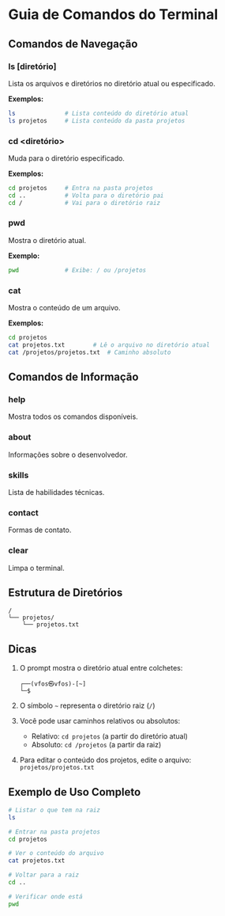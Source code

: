 # Guia de Comandos do Terminal

## Comandos de Navegação

### ls [diretório]
Lista os arquivos e diretórios no diretório atual ou especificado.

**Exemplos:**
```bash
ls              # Lista conteúdo do diretório atual
ls projetos     # Lista conteúdo da pasta projetos
```

### cd <diretório>
Muda para o diretório especificado.

**Exemplos:**
```bash
cd projetos     # Entra na pasta projetos
cd ..           # Volta para o diretório pai
cd /            # Vai para o diretório raiz
```

### pwd
Mostra o diretório atual.

**Exemplo:**
```bash
pwd             # Exibe: / ou /projetos
```

### cat <arquivo>
Mostra o conteúdo de um arquivo.

**Exemplos:**
```bash
cd projetos
cat projetos.txt        # Lê o arquivo no diretório atual
cat /projetos/projetos.txt  # Caminho absoluto
```

## Comandos de Informação

### help
Mostra todos os comandos disponíveis.

### about
Informações sobre o desenvolvedor.

### skills
Lista de habilidades técnicas.

### contact
Formas de contato.

### clear
Limpa o terminal.

## Estrutura de Diretórios

```
/
└── projetos/
    └── projetos.txt
```

## Dicas

1. O prompt mostra o diretório atual entre colchetes:
   ```
   ┌──(vfos㉿vfos)-[~]
   └─$
   ```

2. O símbolo `~` representa o diretório raiz (`/`)

3. Você pode usar caminhos relativos ou absolutos:
   - Relativo: `cd projetos` (a partir do diretório atual)
   - Absoluto: `cd /projetos` (a partir da raiz)

4. Para editar o conteúdo dos projetos, edite o arquivo:
   `projetos/projetos.txt`

## Exemplo de Uso Completo

```bash
# Listar o que tem na raiz
ls

# Entrar na pasta projetos
cd projetos

# Ver o conteúdo do arquivo
cat projetos.txt

# Voltar para a raiz
cd ..

# Verificar onde está
pwd
```

